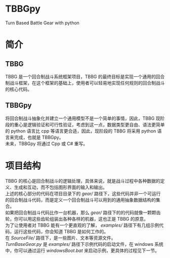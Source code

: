 # TBBGpy
Turn Based Battle Gear with python
# 简介
## TBBG
TBBG 是一个回合制战斗系统框架项目，TBBG 的最终目标是实现一个通用的回合制战斗框架，在这个框架的基础上，使用者可以轻易地实现任何规则的回合制战斗的核心代码。  
## TBBGpy
将回合制战斗抽象化并建立一个通用模型不是一个简单的事情，因此，TBBG 现阶段的重心是逻辑验证和可行性验证，考虑到这一点，数据类型更自由、语法更简单的 python 语言比 cpp 等语言更合适，因此，现阶段的 TBBG 将采用 python 语言来完成，也就是 TBBGpy。  
未来，TBBGpy 将通过 Cpp 或 C# 重写。  
# 项目结构
TBBG 的核心是回合制战斗的逻辑处理，具体来说，就是战斗过程中各种数据的定义、生成和互动，而不包括图形界面的输入和输出。  
上述的核心部分的代码在项目目录下的 *gear/* 路径下，这些代码并非一个可运行的回合制战斗代码，而是定义一个回合制战斗可以用到的通用抽象数据结构的集合。  
如果把回合制战斗代码比作一台机器，那么 *gear/* 路径下的的代码就像一颗颗齿轮，你可以用这些齿轮组装出各种各样的机器，这也正是 TBBG 的原意。  
为了让使用者对 TBBG 能有一个更直观的了解， *examples/* 路径下有几组示例代码，运行这些代码，你会知道 TBBG 是如何工作的。  
在 *SourceFile/* 路径下，是一些图片、文本等资源文件。  
*TurnBaseGear.py* 是 *examples/* 路径下示例代码的启动文件，在 windows 系统中，你可以通过运行 *windowsBoot.bat* 来启动示例，更具体的过程见下一节。  
# 


